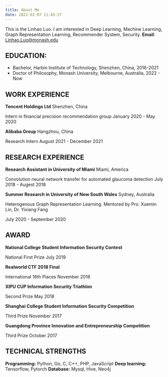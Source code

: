 ```yaml
---
title: About Me
date: 2022-02-07 11:45:27
---
```

This is the Linhao Luo. I am interested in Deep Learning, Machine Learning, Graph Representation Learning, Recommender System, Security.
**Email**: Linhao.Luo@monash.edu

## EDUCATION: 

* Bachelor, Harbin Institute of Technology, Shenzhen, China, 2016-2021
* Doctor of Philosophy, Monash University, Melbourne, Australia, 2022 - Now

## WORK EXPERIENCE

**Tencent Holdings Ltd**																											Shenzhen, China

Intern in financial precision recommendation group					              		  January 2020 - May 2020

**Alibaba Group**																																	Hangzhou, China

Research Intern					              															August 2021 - December 2021

## RESEARCH EXPERIENCE

**Research Assistant in University of Miami**															   Miami, America

Convolution neural network transfer for automated glaucoma detection  July 2018 - Augest 2018

**Summer Research in University of New South Wales**										Sydney, Australia

Heterogenous Graph Representation Learning. Mentored by Pro. Xuemin Lin, Dr. Yixiang Fang

July 2020 - September 2020
## AWARD

**National College Student Information Security Contest**

National First Prize 																														July 2019 

**Realworld CTF 2018 Final**

International 16th Places																								  November 2018

**XIPU CUP Information Security Triathlon**

Second Prize																															      May 2018

**Shanghai College Student Information Security Competition**

Third Prize																															November 2017

**Guangdong Province Innovation and Entrepreneurship Competition**

Third Prize																																October 2017

## TECHNICAL STRENGTHS

**Programming:**  Python, Go, C, C++, PHP, JavaScript
**Deep learning:** Tensorflow, Pytorch
**Database:** Mysql, Hive, Neo4j